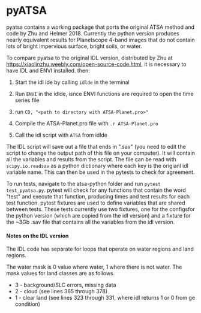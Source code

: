 # pyATSA

pyatsa contains a working package that ports the original ATSA method and code by Zhu and Helmer 2018. Currently the python version produces nearly equivalent results for Planetscope 4-band images that do not contain lots of bright impervious surface, bright soils, or water.

To compare pyatsa to the original IDL version, distributed by Zhu at https://xiaolinzhu.weebly.com/open-source-code.html, it is necessary to have IDL and ENVI installed. then:

  1. Start the idl ide by calling `idlde` in the terminal

  2. Run `ENVI` in the idlde, isnce ENVI functions are required to open the time series file

  3. run `CD, "<path to directory with ATSA-Planet.pro>"`

  4. Compile the ATSA-Planet.pro file with `.r ATSA-Planet.pro`

  5. Call the idl script with `ATSA` from idlde

The IDL script will save out a file that ends in ".sav" (you need to edit the script to change the output path of this file on your computer). It will contain all the variables and results from the script. The file can be read with `scipy.io.readsav` as a python dictionary where each key is the origianl idl variable name. This can then be used in the pytests to check for agreement.

To run tests, navigate to the atsa-python folder and run `pytest test_pyatsa.py`. pytest will check for any functions that contain the word "test" and execute that function, producing times and test results for each test function. pytest fixtures are used to define variables that are shared between tests. These tests currently use two fixtures, one for the configsfor the python version (which are copied from the idl version) and a fixture for the ~3Gb .sav file that contains all the variables from the idl version.
 

#### Notes on the IDL version

The IDL code has separate for loops that operate on water regions and land regions.

The water mask is 0 value where water, 1 where there is not water. The mask values for land classes are as follows.

* 3 - background/SLC errors, missing data
* 2 - cloud (see lines 365 through 378)
* 1 - clear land (see lines 323 through 331, where idl returns 1 or 0 from ge condition)
